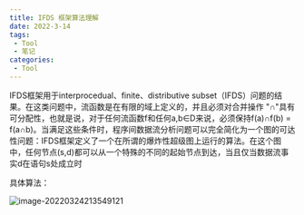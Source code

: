```yaml
---
title: IFDS 框架算法理解
date: 2022-3-14
tags:
 - Tool
 - 笔记
categories:
 - Tool
---
```


IFDS框架用于interprocedual、finite、distributive subset（IFDS）问题的结果。在这类问题中，流函数是在有限的域上定义的，并且必须对合并操作 "∩"具有可分配性，也就是说，对于任何流函数f和任何a,b∈D来说，必须保持f(a)∩f(b) = f(a∩b)。当满足这些条件时，程序间数据流分析问题可以完全简化为一个图的可达性问题：IFDS框架定义了一个在所谓的爆炸性超级图上运行的算法。在这个图中，任何节点(s,d)都可以从一个特殊的不同的起始节点到达，当且仅当数据流事实d在语句s处成立时

具体算法：

![image-20220324213549121](https://gitee.com/Chenforcode/chen-imagebed/raw/master/img/20220324213549.png)